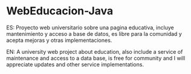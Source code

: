 # WebEducacion-Java

ES:
Proyecto web universitario sobre una pagina educativa, incluye mantenimiento 
y acceso a base de datos, es libre para la comunidad y acepta mejoras y otras implementaciones.

EN:
A university web project about education, also include a service of maintenance 
and access to a data base, is free for community and I will appreciate updates and other service implementations.
